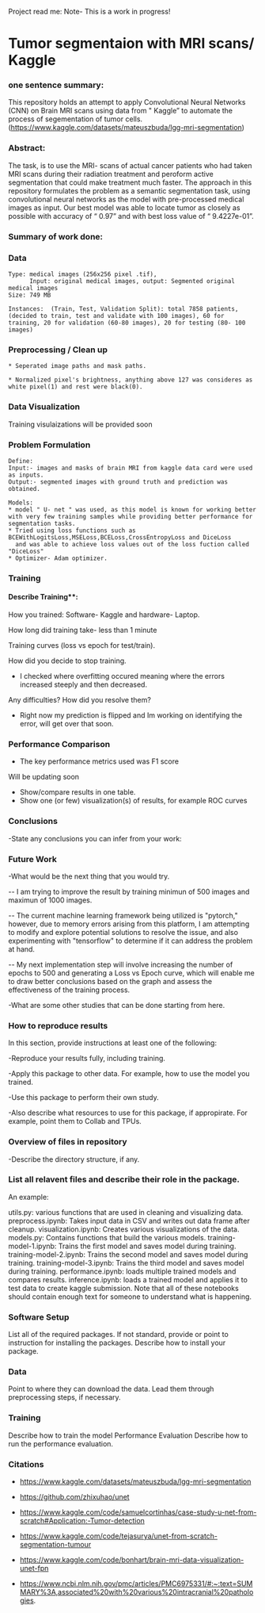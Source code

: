 Project read me: Note- This is a work in progress!

# Tumor segmentaion with MRI scans/ Kaggle

### one sentence summary:

This repository holds an attempt to apply Convolutional Neural Networks (CNN) on Brain MRI scans using data from " Kaggle” to automate the process of segementation of tumor cells. (https://www.kaggle.com/datasets/mateuszbuda/lgg-mri-segmentation)

### Abstract:

  The task, is to use the MRI- scans of actual cancer patients who had taken MRI scans during their radiation treatment and peroform active segmentation that could   make treatment much faster. The approach in this repository formulates the problem as a semantic segmentation task, using convolutional neural networks as the model with pre-processed medical images as input. Our best model was able to locate tumor as closely as possible with accuracy of “ 0.97” and with best loss value of “ 9.4227e-01”. 

### Summary of work done:

### Data
    Type: medical images (256x256 pixel .tif),
          Input: original medical images, output: Segmented original medical images
    Size: 749 MB
   
    Instances:  (Train, Test, Validation Split): total 7858 patients,(decided to train, test and validate with 100 images), 60 for training, 20 for validation (60-80 images), 20 for testing (80- 100 images)

### Preprocessing / Clean up
    * Seperated image paths and mask paths. 

    * Normalized pixel's brightness, anything above 127 was consideres as white pixel(1) and rest were black(0).

### Data Visualization

Training visulaizations will be provided soon
    
### Problem Formulation

    Define:
    Input:- images and masks of brain MRI from kaggle data card were used as inputs.
    Output:- segmented images with ground truth and prediction was obtained.
   
    Models:
    * model " U- net " was used, as this model is known for working better with very few training samples while providing better performance for segmentation tasks.
    * Tried using loss functions such as BCEWithLogitsLoss,MSELoss,BCELoss,CrossEntropyLoss and DiceLoss 
      and was able to achieve loss values out of the loss fuction called "DiceLoss" 
    * Optimizer- Adam optimizer. 

### Training

#### Describe Training**:

How you trained: Software- Kaggle and hardware- Laptop.

How long did training take- less than 1 minute

 Training curves (loss vs epoch for test/train).
 
 How did you decide to stop training.
 
 - I checked where overfitting occured meaning where the errors increased steeply and then decreased.
 
 Any difficulties? How did you resolve them? 
- Right now my prediction is flipped and Im working on identifying the error, will get over that soon. 

### Performance Comparison
   - The key performance metrics used was F1 score
   
   Will be updating soon
   - Show/compare results in one table.
   - Show one (or few) visualization(s) of results, for example ROC curves

### Conclusions

-State any conclusions you can infer from your work: 

### Future Work
-What would be the next thing that you would try.

 -- I am trying to improve the result by training minimun of 500 images and maximun of 1000 images.
 
 -- The current machine learning framework being utilized is "pytorch," however, due to memory errors arising from this platform, I am attempting to modify and explore potential solutions to resolve the issue, and also experimenting with "tensorflow" to determine if it can address the problem at hand.
 
 -- My next implementation step will involve increasing the number of epochs to 500 and generating a Loss vs Epoch curve, which will enable me to draw better conclusions based on the graph and assess the effectiveness of the training process.
 
-What are some other studies that can be done starting from here.

### How to reproduce results

In this section, provide instructions at least one of the following:

  -Reproduce your results fully, including training.

  -Apply this package to other data. For example, how to use the model you trained.

  -Use this package to perform their own study.

  -Also describe what resources to use for this package, if appropirate. For example, point them to Collab and TPUs.

### Overview of files in repository

 -Describe the directory structure, if any.

### List all relavent files and describe their role in the package.

An example:

utils.py: various functions that are used in cleaning and visualizing data.
preprocess.ipynb: Takes input data in CSV and writes out data frame after cleanup.
visualization.ipynb: Creates various visualizations of the data.
models.py: Contains functions that build the various models.
training-model-1.ipynb: Trains the first model and saves model during training.
training-model-2.ipynb: Trains the second model and saves model during training.
training-model-3.ipynb: Trains the third model and saves model during training.
performance.ipynb: loads multiple trained models and compares results.
inference.ipynb: loads a trained model and applies it to test data to create kaggle submission.
Note that all of these notebooks should contain enough text for someone to understand what is happening.

### Software Setup

  List all of the required packages.
  If not standard, provide or point to instruction for installing the packages.
  Describe how to install your package.

 ### Data
 Point to where they can download the data.
 Lead them through preprocessing steps, if necessary.

### Training
  Describe how to train the model
  Performance Evaluation
  Describe how to run the performance evaluation.

### Citations

* https://www.kaggle.com/datasets/mateuszbuda/lgg-mri-segmentation

* https://github.com/zhixuhao/unet

* https://www.kaggle.com/code/samuelcortinhas/case-study-u-net-from-scratch#Application:-Tumor-detection

* https://www.kaggle.com/code/tejasurya/unet-from-scratch-segmentation-tumour

* https://www.kaggle.com/code/bonhart/brain-mri-data-visualization-unet-fpn

* https://www.ncbi.nlm.nih.gov/pmc/articles/PMC6975331/#:~:text=SUMMARY%3A,associated%20with%20various%20intracranial%20pathologies.
  





